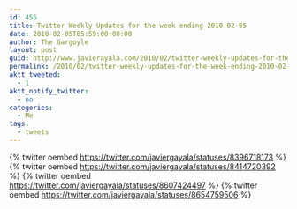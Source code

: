 ```yaml
---
id: 456
title: Twitter Weekly Updates for the week ending 2010-02-05
date: 2010-02-05T05:59:00+00:00
author: The Gargoyle
layout: post
guid: http://www.javierayala.com/2010/02/twitter-weekly-updates-for-the-week-ending-2010-02-05/
permalink: /2010/02/twitter-weekly-updates-for-the-week-ending-2010-02-05/
aktt_tweeted:
  - 1
aktt_notify_twitter:
  - no
categories:
  - Me
tags:
  - tweets
---
```

{% twitter oembed https://twitter.com/javiergayala/statuses/8396718173 %}
{% twitter oembed https://twitter.com/javiergayala/statuses/8414720392 %}
{% twitter oembed https://twitter.com/javiergayala/statuses/8607424497 %}
{% twitter oembed https://twitter.com/javiergayala/statuses/8654759506 %}

